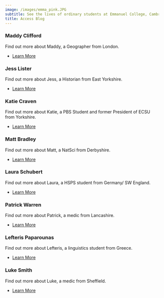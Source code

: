 ```yaml
---
image: /images/emma_pink.JPG
subtitle: See the lives of ordinary students at Emmanuel College, Cambridge
title: Access Blog
---
```


### Maddy Clifford

Find out more about Maddy, a Geographer from London.

- [Learn More](m_clifford)

### Jess Lister

Find out more about Jess, a Historian from East Yorkshire.

- [Learn More](j_lister)

### Katie Craven

Find out more about Katie, a PBS Student and former President of ECSU from Yorkshire.

- [Learn More](k_craven)

### Matt Bradley

Find out more about Matt, a NatSci from Derbyshire.

- [Learn More](m_bradley)

### Laura Schubert

Find out more about Laura, a HSPS student from Germany/ SW England.

- [Learn More](l_schubert)

### Patrick Warren

Find out more about Patrick, a medic from Lancashire.

- [Learn More](p_warren)

### Lefteris Paparounas

Find out more about Lefteris, a linguistics student from Greece.

- [Learn More](l_paparounas)

### Luke Smith

Find out more about Luke, a medic from Sheffield.

- [Learn More](l_smith)